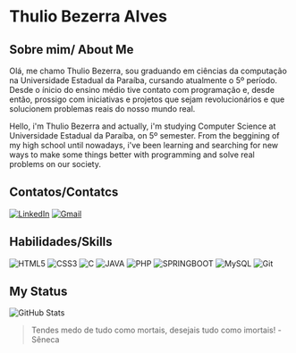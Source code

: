 # Thulio Bezerra Alves
## Sobre mim/ About Me
Olá, me chamo Thulio Bezerra, sou graduando em ciências da computação na Universidade Estadual da Paraíba, cursando atualmente o 5º período. Desde o ínicio do ensino médio tive contato com programação e, desde então, prossigo com iniciativas e projetos que sejam revolucionários e que solucionem problemas reais do nosso mundo real.

Hello, i'm Thulio Bezerra and actually, i'm studying Computer Science at Universidade Estadual da Paraíba, on 5º semester. From the beggining of my high school until nowadays, i've been learning and searching for new ways to make some things better with programming and solve real problems on our society.

## Contatos/Contatcs
[![LinkedIn](https://img.shields.io/badge/LinkedIn-0077B5?style=for-the-badge&logo=linkedin&logoColor=white)](https://www.linkedin.com/in/thulio-alves-236b74152/)
[![Gmail](https://img.shields.io/badge/Gmail-333333?style=for-the-badge&logo=gmail&logoColor=red)](mailto:thuliocelular@gmail.com)




## Habilidades/Skills
![HTML5](https://img.shields.io/badge/HTML5-E34F26?style=for-the-badge&logo=html5&logoColor=white) ![CSS3](https://img.shields.io/badge/CSS3-1572B6?style=for-the-badge&logo=css3&logoColor=white) ![C](https://img.shields.io/badge/C-00599C?style=for-the-badge&logo=c&logoColor=white) ![JAVA](https://img.shields.io/badge/Java-ED8B00?style=for-the-badge&logo=openjdk&logoColor=white) ![PHP](https://img.shields.io/badge/PHP-777BB4?style=for-the-badge&logo=php&logoColor=white) ![SPRINGBOOT](	https://img.shields.io/badge/Spring-6DB33F?style=for-the-badge&logo=spring&logoColor=white)
![MySQL](https://img.shields.io/badge/MySQL-00000F?style=for-the-badge&logo=mysql&logoColor=white)
![Git](https://img.shields.io/badge/GIT-E44C30?style=for-the-badge&logo=git&logoColor=white)


## My Status
![GitHub Stats](https://github-readme-stats.vercel.app/api?username=ThulioBezerra&theme=transparent&bg_color=000&border_color=30A3DC&show_icons=true&icon_color=30A3DC&title_color=E94D5F&text_color=FFF)
> Tendes medo de tudo como mortais, desejais tudo como imortais! -Sêneca
